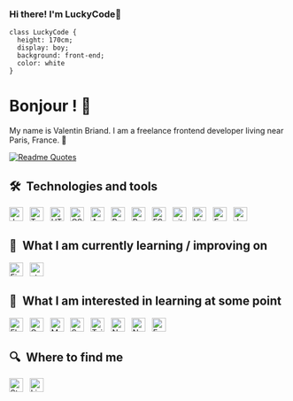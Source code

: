 ### Hi there! I'm LuckyCode👋
```
class LuckyCode {
  height: 170cm; 
  display: boy; 
  background: front-end; 
  color: white 
}
```

# Bonjour ! 🥖

My name is Valentin Briand. I am a freelance frontend developer living near Paris, France. 🥐

[![Readme Quotes](https://quotes-github-readme.vercel.app/api?type=horizontal&theme=monokai)](https://github.com/piyushsuthar/github-readme-quotes)

## 🛠  Technologies and tools

<a name="learning-now"></a>

[<img src="https://img.shields.io/badge/JavaScript-282C34?logo=javascript&logoColor=F7DF1E" alt="JavaScript logo" title="JavaScript" height="25" />][tech_tools_anchor]
&nbsp;
[<img src="https://img.shields.io/badge/TypeScript-282C34?logo=typescript&logoColor=3178C6" alt="TypeScript logo" title="TypeScript" height="25" />][tech_tools_anchor]
&nbsp;
[<img src="https://img.shields.io/badge/HTML5-282C34?logo=html5&logoColor=E34F26" alt="HTML5 logo" title="HTML5" height="25" />][tech_tools_anchor]
&nbsp;
[<img src="https://img.shields.io/badge/CSS3-282C34?logo=css3&logoColor=1572B6" alt="CSS3 logo" title="CSS3" height="25" />][tech_tools_anchor]
&nbsp;
[<img src="https://img.shields.io/badge/Android-282C34?logo=android&logoColor=3DDC84" alt="Android logo" title="Android" height="25" />][tech_tools_anchor]
&nbsp;
[<img src="https://img.shields.io/badge/React Native-282C34?logo=react&logoColor=61DAFB" alt="React Native logo" title="React Native" height="25" />][tech_tools_anchor]
&nbsp;
[<img src="https://img.shields.io/badge/Redux-282C34?logo=redux&logoColor=764ABC" alt="Redux logo" title="Redux" height="25" />][tech_tools_anchor]
&nbsp;
[<img src="https://img.shields.io/badge/ESLint-282C34?logo=eslint&logoColor=4B32C3" alt="ESLint logo" title="ESLint" height="25" />][tech_tools_anchor]
&nbsp;
[<img src="https://img.shields.io/badge/git-282C34?logo=git&logoColor=F05032" alt="git logo" title="git" height="25" />][tech_tools_anchor]
&nbsp;
[<img src="https://img.shields.io/badge/VS%20Code-282C34?logo=visual-studio-code&logoColor=007ACC" alt="Visual Studio Code logo" title="Visual Studio Code" height="25" />][tech_tools_anchor]
&nbsp;
[<img src="https://img.shields.io/badge/Fastlane-282C34?logo=fastlane&logoColor=00F200" alt="Fastlane logo" title="Fastlane" height="25" />][tech_tools_anchor]
&nbsp;
[<img src="https://img.shields.io/badge/Jest-282C34?logo=jest&logoColor=C21325" alt="Jest logo" title="Jest" height="25" />][tech_tools_anchor]

<a name="learning-next"></a>

## 📖  What I am currently learning / improving on

[<img src="https://img.shields.io/badge/Firebase-282C34?logo=firebase&logoColor=FFCA28" alt="Firebase logo" title="Firebase" height="25" />][learning_now_anchor]
&nbsp;
[<img src="https://img.shields.io/static/v1?label=&message=styled-components&color=282C34&logo=styled-components&logoColor=DB7093" alt="styled-components logo" title="styled-components" height="25" />][learning_now_anchor]

## 👾  What I am interested in learning at some point

[<img src="https://img.shields.io/badge/Flutter-282C34?logo=flutter&logoColor=02569B" alt="Flutter logo" title="Flutter" height="25" />][learning_next_anchor]
&nbsp;
[<img src="https://img.shields.io/badge/GraphQL-282C34?logo=graphql&logoColor=E10098" alt="GraphQL logo" title="GraphQL" height="25" />][learning_next_anchor]
&nbsp;
[<img src="https://img.shields.io/badge/MongoDB-282C34?logo=mongodb&logoColor=47A248" alt="MongoDB logo" title="MongoDB" height="25" />][learning_next_anchor]
&nbsp;
[<img src="https://img.shields.io/badge/Sass-282C34?logo=sass&logoColor=CC6699" alt="Sass logo" title="Sass" height="25" />][learning_next_anchor]
&nbsp;
[<img src="https://img.shields.io/badge/Tailwind%20CSS-282C34?logo=tailwind-css&logoColor=38B2AC" alt="Tailwind CSS logo" title="Tailwind CSS" height="25" />][learning_next_anchor]
&nbsp;
[<img src="https://img.shields.io/badge/Node.js-282C34?logo=node.js&logoColor=339933" alt="Node.js logo" title="Node.js" height="25" />][learning_next_anchor]
&nbsp;
[<img src="https://img.shields.io/badge/Next.js-282C34?logo=next.js&logoColor=FFFFFF" alt="Next.js logo" title="Next.js" height="25" />][learning_next_anchor]
&nbsp;
[<img src="https://img.shields.io/badge/Express-282C34?logo=express&logoColor=FFFFFF" alt="Express.js logo" title="Express.js" height="25" />][learning_next_anchor]

## 🔍  Where to find me

[<img src="https://img.shields.io/badge/Stack%20Overflow-282C34?logo=stackoverflow&logoColor=FE7A16" alt="Stack Overflow logo" title="Stack Overflow" height="25" />](https://stackoverflow.com/users/10927329/valentin-briand)
&nbsp;
[<img src="https://img.shields.io/badge/LinkedIn-282C34?logo=linkedin&logoColor=0077B5" alt="LinkedIn logo" title="LinkedIn" height="25" />](https://www.linkedin.com/in/valentinbriand42)

[tech_tools_anchor]: #bonjour--
[learning_now_anchor]: #learning-now
[learning_next_anchor]: #learning-next

<!--
**codennnnn/codennnnn** is a ✨ _special_ ✨ repository because its `README.md` (this file) appears on your GitHub profile.

Here are some ideas to get you started:

- 🔭 I’m currently working on ...
- 🌱 I’m currently learning ...
- 👯 I’m looking to collaborate on ...
- 🤔 I’m looking for help with ...
- 💬 Ask me about ...
- 📫 How to reach me: ...
- 😄 Pronouns: ...
- ⚡ Fun fact: ...
-->
